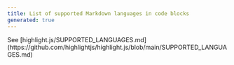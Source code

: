 ```yaml
---
title: List of supported Markdown languages in code blocks
generated: true
---
```


<div markdown="1" class="ans">
See [highlight.js/SUPPORTED_LANGUAGES.md](https://github.com/highlightjs/highlight.js/blob/main/SUPPORTED_LANGUAGES.md)
</div>
